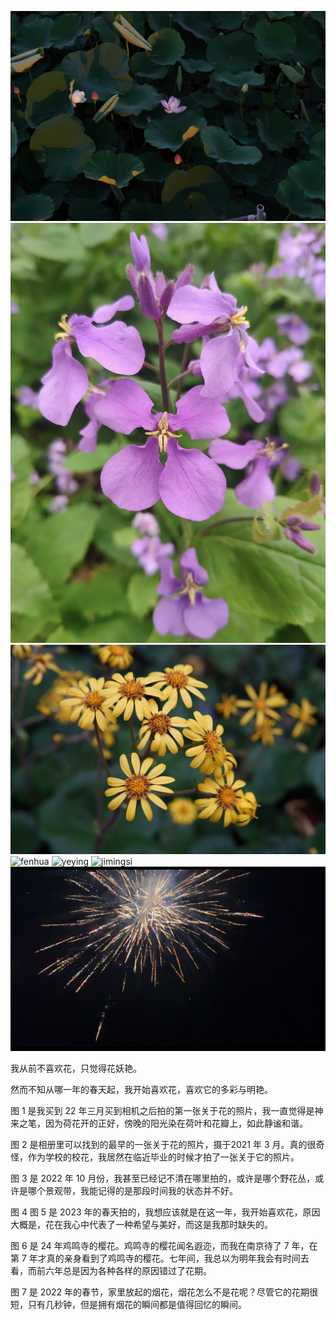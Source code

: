 ![hehua](/images/photos/3/3_1_hehua.jpeg)
![xiaohua](/images/photos/3/3_2_xiaohua.jpeg)
![huanghua](/images/photos/3/3_3_huanghua.jpeg)
![fenhua](/images/photos/3/3_4_fenhua.jpeg)
![yeying](/images/photos/3/3_5_yeying.jpeg)
![jimingsi](/images/photos/3/3_6_jimingsi.jpeg)
![firework](/images/photos/3/3_7_firework.jpeg)

我从前不喜欢花，只觉得花妖艳。

然而不知从哪一年的春天起，我开始喜欢花，喜欢它的多彩与明艳。

图 1 是我买到 22 年三月买到相机之后拍的第一张关于花的照片，我一直觉得是神来之笔，因为荷花开的正好，傍晚的阳光染在荷叶和花瓣上，如此静谧和谐。

图 2 是相册里可以找到的最早的一张关于花的照片，摄于2021 年 3 月。真的很奇怪，作为学校的校花，我居然在临近毕业的时候才拍了一张关于它的照片。

图 3 是 2022 年 10 月份，我甚至已经记不清在哪里拍的，或许是哪个野花丛，或许是哪个景观带，我能记得的是那段时间我的状态并不好。

图 4 图 5 是 2023 年的春天拍的，我想应该就是在这一年，我开始喜欢花，原因大概是，花在我心中代表了一种希望与美好，而这是我那时缺失的。

图 6 是 24 年鸡鸣寺的樱花。鸡鸣寺的樱花闻名遐迩，而我在南京待了 7 年，在第 7 年才真的亲身看到了鸡鸣寺的樱花。七年间，我总以为明年我会有时间去看，而前六年总是因为各种各样的原因错过了花期。

图 7 是 2022 年的春节，家里放起的烟花，烟花怎么不是花呢？尽管它的花期很短，只有几秒钟，但是拥有烟花的瞬间都是值得回忆的瞬间。